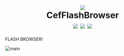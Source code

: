 <h1 align="center">
    <img src="https://github.com/Mzying2001/CefFlashBrowser/blob/master/Icons/128px.png" />
    <br />
    CefFlashBrowser
    <br />
    <img src="https://img.shields.io/github/license/Mzying2001/CefFlashBrowser" /> <img src="https://img.shields.io/github/v/release/Mzying2001/CefFlashBrowser?include_prereleases" /> <img src="https://img.shields.io/github/downloads/Mzying2001/CefFlashBrowser/total" />
</h1>

FLASH BROWSER!

![main](https://github.com/Mzying2001/CefFlashBrowser/blob/master/Images/MainWindow.png)
